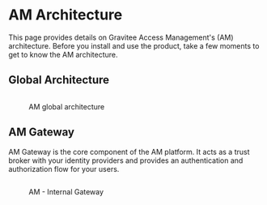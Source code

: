 # AM Architecture

This page provides details on Gravitee Access Management's (AM) architecture. Before you install and use the product, take a few moments to get to know the AM architecture.

## Global Architecture

<figure><img src="https://docs.gravitee.io/images/am/current/graviteeio-am-overview-global-architecture.png" alt=""><figcaption><p>AM global architecture</p></figcaption></figure>

## AM Gateway

AM Gateway is the core component of the AM platform. It acts as a trust broker with your identity providers and provides an authentication and authorization flow for your users.

<figure><img src="https://docs.gravitee.io/images/am/current/graviteeio-am-overview-components-gateway.png" alt=""><figcaption><p>AM - Internal Gateway</p></figcaption></figure>
